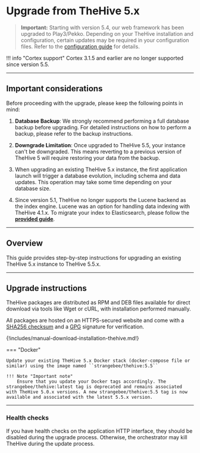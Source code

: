 # Upgrade from TheHive 5.x

> **Important:** Starting with version 5.4, our web framework has been upgraded to Play3/Pekko. Depending on your TheHive installation and configuration, certain updates may be required in your configuration files. Refer to the [configuration guide](../configuration/pekko.md) for details.

!!! info "Cortex support"
    <!-- md:version 5.5 --> Cortex 3.1.5 and earlier are no longer supported since version 5.5.

---

## Important considerations

Before proceeding with the upgrade, please keep the following points in mind:

1. **Database Backup**: We strongly recommend performing a full database backup before upgrading. For detailed instructions on how to perform a backup, please refer to the backup instructions.

2. **Downgrade Limitation**: Once upgraded to TheHive 5.5, your instance can't be downgraded. This means reverting to a previous version of TheHive 5 will require restoring your data from the backup.

3. When upgrading an existing TheHive 5.x instance, the first application launch will trigger a database evolution, including schema and data updates. This operation may take some time depending on your database size.

4. Since version 5.1, TheHive no longer supports the Lucene backend as the index engine. Lucene was an option for handling data indexing with TheHive 4.1.x. To migrate your index to Elasticsearch, please follow the [**provided guide**](../operations/change-index.md).

---

## Overview

This guide provides step-by-step instructions for upgrading an existing TheHive 5.x instance to TheHive 5.5.x.

---

## Upgrade instructions

TheHive packages are distributed as RPM and DEB files available for direct download via tools like Wget or cURL, with installation performed manually.

All packages are hosted on an HTTPS-secured website and come with a [SHA256 checksum](https://linux.die.net/man/1/sha256sum) and a [GPG](https://www.gnupg.org/) signature for verification.

{!includes/manual-download-installation-thehive.md!}

=== "Docker"

    Update your existing TheHive 5.x Docker stack (docker-compose file or similar) using the image named ``strangebee/thehive:5.5``

    !!! Note "Important note"
        Ensure that you update your Docker tags accordingly. The strangebee/thehive:latest tag is deprecated and remains associated with TheHive 5.0.x versions. A new strangebee/thehive:5.5 tag is now available and associated with the latest 5.5.x version.

---

### Health checks

If you have health checks on the application HTTP interface, they should be disabled during the upgrade process. Otherwise, the orchestrator may kill TheHive during the update process.

&nbsp;